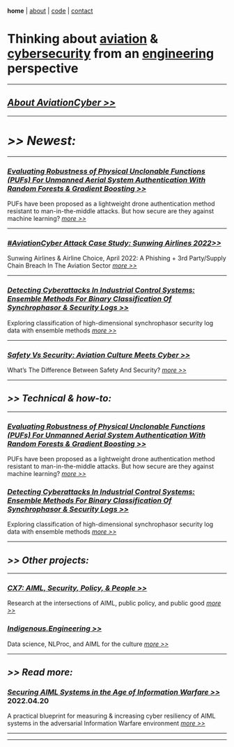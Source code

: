 **home** | [about](https://disesdi.github.io/about.html) | <a href="https://github.com/disesdi/" target="_blank" rel="noopener noreferrer">code</a> | [contact](https://disesdi.github.io/contact.html) 

# Thinking about [aviation](https://disesdi.github.io/aviation.html) & [cybersecurity](https://disesdi.github.io/security.html) from an [engineering](https://disesdi.github.io/engineering.html) perspective


-----

## [*About AviationCyber >>*](https://disesdi.github.io/about.html)

-----

# *>> Newest:*

-----


### [*Evaluating Robustness of Physical Unclonable Functions (PUFs) For Unmanned Aerial System Authentication With Random Forests & Gradient Boosting >>*](https://disesdi.github.io/1/pufs.html)

PUFs have been proposed as a lightweight drone authentication method resistant to man-in-the-middle attacks. But how secure are they against machine learning? [*more >>*](https://disesdi.github.io/pufs.html)

-------

### [*#AviationCyber Attack Case Study: Sunwing Airlines 2022>>*](https://disesdi.github.io/2/sunwing_2022.html)

Sunwing Airlines & Airline Choice, April 2022: A Phishing + 3rd Party/Supply Chain Breach In The Aviation Sector [*more >>*](https://disesdi.github.io/2/sunwing_2022.html)

-------

### [*Detecting Cyberattacks In Industrial Control Systems: Ensemble Methods For Binary Classification Of Synchrophasor & Security Logs >>*](https://disesdi.github.io/1/ics_ensemble.html)

Exploring classification of high-dimensional synchrophasor security log data with ensemble methods [*more >>*](https://disesdi.github.io/1/ics_ensemble.html) 

-------

### [*Safety Vs Security: Aviation Culture Meets Cyber >>*](https://disesdi.github.io/2/safety_v_sec.html)

What’s The Difference Between Safety And Security? [*more >>*](https://disesdi.github.io/2/safety_v_sec.html)


-------

## *>> Technical & how-to:*

-------

### [*Evaluating Robustness of Physical Unclonable Functions (PUFs) For Unmanned Aerial System Authentication With Random Forests & Gradient Boosting >>*](https://disesdi.github.io/1/pufs.html)

PUFs have been proposed as a lightweight drone authentication method resistant to man-in-the-middle attacks. But how secure are they against machine learning? [*more >>*](https://disesdi.github.io/pufs.html)

### [*Detecting Cyberattacks In Industrial Control Systems: Ensemble Methods For Binary Classification Of Synchrophasor & Security Logs >>*](https://disesdi.github.io/1/ics_ensemble.html)

Exploring classification of high-dimensional synchrophasor security log data with ensemble methods [*more >>*](https://disesdi.github.io/ics_ensemble.html)  

-------

## *>> Other projects:*
-------

### *<a href="https://cx7.dev/" target="_blank" rel="noopener noreferrer">CX7: AIML, Security, Policy, & People >> </a>*

Research at the intersections of AIML, public policy, and public good [*more >>*](https://cx7.dev/)


### *<a href="https://indigenous.engineering/" target="_blank" rel="noopener noreferrer">Indigenous.Engineering >> </a>*

Data science, NLProc, and AIML for the culture [*more >>*](https://indigenous.engineering/)


-------

## *>> Read more:*

### *<a href="https://cx7.dev/technicals/Securing_AIML_Systems_in_IW_Cox.pdf" target="_blank" rel="noopener noreferrer">Securing AIML Systems in the Age of Information Warfare >> </a>* **2022.04.20**

A practical blueprint for measuring & increasing cyber resiliency of AIML systems in the adversarial Information Warfare environment 
*<a href="https://cx7.dev/technicals/Securing_AIML_Systems_in_IW_Cox.pdf" target="_blank" rel="noopener noreferrer">more >> </a>*

-------
-------
